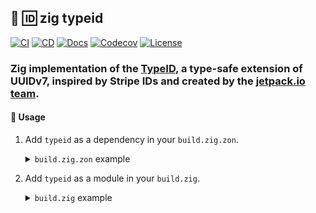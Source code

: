 ## :lizard: :id: **zig typeid**

[![CI][ci-shield]][ci-url]
[![CD][cd-shield]][cd-url]
[![Docs][docs-shield]][docs-url]
[![Codecov][codecov-shield]][codecov-url]
[![License][license-shield]][license-url]

### Zig implementation of the [TypeID](https://github.com/jetpack-io/typeid), a type-safe extension of UUIDv7, inspired by Stripe IDs and created by the [jetpack.io team](https://www.jetpack.io/).

#### :rocket: Usage

1. Add `typeid` as a dependency in your `build.zig.zon`.

    <details>

    <summary><code>build.zig.zon</code> example</summary>

    ```zig
    .{
        .name = "<name_of_your_package>",
        .version = "<version_of_your_package>",
        .dependencies = .{
            .typeid = .{
                .url = "https://github.com/tensorush/zig-typeid/archive/<git_tag_or_commit_hash>.tar.gz",
                .hash = "<package_hash>",
            },
        },
    }
    ```

    Set `<package_hash>` to `12200000000000000000000000000000000000000000000000000000000000000000`, and Zig will provide the correct found value in an error message.

    </details>

2. Add `typeid` as a module in your `build.zig`.

    <details>

    <summary><code>build.zig</code> example</summary>

    ```zig
    const typeid = b.dependency("typeid", .{});
    exe.addModule("typeid", typeid.module("typeid"));
    ```

    </details>

<!-- MARKDOWN LINKS -->

[ci-shield]: https://img.shields.io/github/actions/workflow/status/tensorush/zig-typeid/ci.yaml?branch=main&style=for-the-badge&logo=github&label=CI&labelColor=black
[ci-url]: https://github.com/tensorush/zig-typeid/blob/main/.github/workflows/ci.yaml
[cd-shield]: https://img.shields.io/github/actions/workflow/status/tensorush/zig-typeid/cd.yaml?branch=main&style=for-the-badge&logo=github&label=CD&labelColor=black
[cd-url]: https://github.com/tensorush/zig-typeid/blob/main/.github/workflows/cd.yaml
[docs-shield]: https://img.shields.io/badge/click-F6A516?style=for-the-badge&logo=zig&logoColor=F6A516&label=docs&labelColor=black
[docs-url]: https://tensorush.github.io/zig-typeid
[codecov-shield]: https://img.shields.io/codecov/c/github/tensorush/zig-typeid?style=for-the-badge&labelColor=black
[codecov-url]: https://app.codecov.io/gh/tensorush/zig-typeid
[license-shield]: https://img.shields.io/github/license/tensorush/zig-typeid.svg?style=for-the-badge&labelColor=black
[license-url]: https://github.com/tensorush/zig-typeid/blob/main/LICENSE.md
